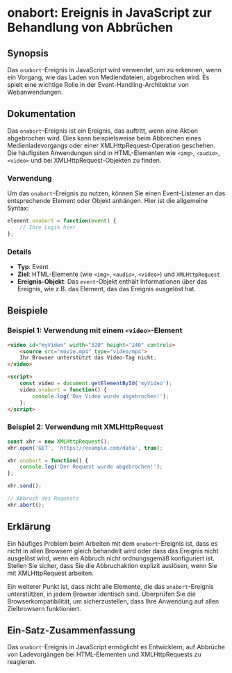 <!--
Meta Description: # onabort: Ereignis in JavaScript zur Behandlung von Abbrüchen ## Synopsis Das `onabort`-Ereignis in JavaScript wird verwendet, um zu erkennen, wenn e...
Meta Keywords: das, ereignis, onabort, video, ein
-->

# onabort: Ereignis in JavaScript zur Behandlung von Abbrüchen

## Synopsis
Das `onabort`-Ereignis in JavaScript wird verwendet, um zu erkennen, wenn ein Vorgang, wie das Laden von Mediendateien, abgebrochen wird. Es spielt eine wichtige Rolle in der Event-Handling-Architektur von Webanwendungen.

## Dokumentation
Das `onabort`-Ereignis ist ein Ereignis, das auftritt, wenn eine Aktion abgebrochen wird. Dies kann beispielsweise beim Abbrechen eines Medienladevorgangs oder einer XMLHttpRequest-Operation geschehen. Die häufigsten Anwendungen sind in HTML-Elementen wie `<img>`, `<audio>`, `<video>` und bei XMLHttpRequest-Objekten zu finden.

### Verwendung
Um das `onabort`-Ereignis zu nutzen, können Sie einen Event-Listener an das entsprechende Element oder Objekt anhängen. Hier ist die allgemeine Syntax:

```javascript
element.onabort = function(event) {
    // Ihre Logik hier
};
```

### Details
- **Typ**: Event
- **Ziel**: HTML-Elemente (wie `<img>`, `<audio>`, `<video>`) und `XMLHttpRequest`
- **Ereignis-Objekt**: Das `event`-Objekt enthält Informationen über das Ereignis, wie z.B. das Element, das das Ereignis ausgelöst hat.

## Beispiele
### Beispiel 1: Verwendung mit einem `<video>`-Element
```html
<video id="myVideo" width="320" height="240" controls>
    <source src="movie.mp4" type="video/mp4">
    Ihr Browser unterstützt das Video-Tag nicht.
</video>

<script>
    const video = document.getElementById('myVideo');
    video.onabort = function() {
        console.log('Das Video wurde abgebrochen!');
    };
</script>
```

### Beispiel 2: Verwendung mit XMLHttpRequest
```javascript
const xhr = new XMLHttpRequest();
xhr.open('GET', 'https://example.com/data', true);

xhr.onabort = function() {
    console.log('Der Request wurde abgebrochen!');
};

xhr.send();

// Abbruch des Requests
xhr.abort();
```

## Erklärung
Ein häufiges Problem beim Arbeiten mit dem `onabort`-Ereignis ist, dass es nicht in allen Browsern gleich behandelt wird oder dass das Ereignis nicht ausgelöst wird, wenn ein Abbruch nicht ordnungsgemäß konfiguriert ist. Stellen Sie sicher, dass Sie die Abbruchaktion explizit auslösen, wenn Sie mit XMLHttpRequest arbeiten. 

Ein weiterer Punkt ist, dass nicht alle Elemente, die das `onabort`-Ereignis unterstützen, in jedem Browser identisch sind. Überprüfen Sie die Browserkompatibilität, um sicherzustellen, dass Ihre Anwendung auf allen Zielbrowsern funktioniert.

## Ein-Satz-Zusammenfassung
Das `onabort`-Ereignis in JavaScript ermöglicht es Entwicklern, auf Abbrüche von Ladevorgängen bei HTML-Elementen und XMLHttpRequests zu reagieren.